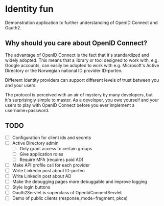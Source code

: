 # Identity fun

Demonstration application to further understanding of OpenID Connect and Oauth2.

## Why should you care about OpenID Connect?

The advantage of OpenID Connect is the fact that it's standardized and widely adopted. This means that a library or tool designed to work with, e.g. Google accounts, can easily be adopted to work with e.g. Microsoft's Active Directory  or the Norwegian national ID provider ID-porten.

Different Identity providers can support different levels of trust between you and your users.

The protocol is perceived with an air of mystery by many developers, but it's surprisingly simple to master. As a developer, you owe yourself and your users to play with OpenID Connect before you ever implement a username+password.


## TODO

* [ ] Configuration for client ids and secrets
* [ ] Active Directory admin
    * [ ] Only grant access to certain groups
    * [ ] Give application roles
    * [ ] Require MFA (requires paid AD)
* [ ] Make API profile call for each provider
* [ ] Write Linkedin post about ID-porten
* [ ] Write Linkedin post about AD
* [ ] Make the debugging pages more debuggable and improve logging
* [ ] Style login buttons
* [ ] Oauth2Servlet is superclass of OpenIdConnectServlet
* [ ] Demo of public clients (response_mode=fragment, pkce)
